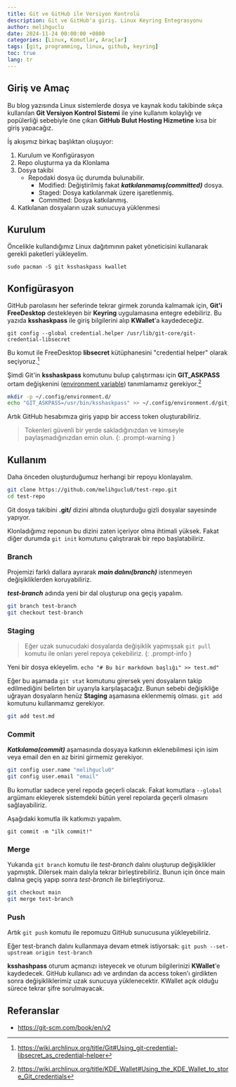 ```yaml
---
title: Git ve GitHub ile Versiyon Kontrolü
description: Git ve GitHub'a giriş. Linux Keyring Entegrasyonu
author: melihguclu
date: 2024-11-24 00:00:00 +0800
categories: [Linux, Komutlar, Araçlar]
tags: [git, programming, linux, github, keyring]
toc: true
lang: tr
---
```


## Giriş ve Amaç

Bu blog yazısında Linux sistemlerde dosya ve kaynak kodu takibinde sıkça kullanılan **Git Versiyon Kontrol Sistemi** ile yine kullanım kolaylığı ve popülerliği sebebiyle öne çıkan **GitHub Bulut Hosting Hizmetine** kısa bir giriş yapacağız. 


İş akışımız birkaç başlıktan oluşuyor:

1. Kurulum ve Konfigürasyon
2. Repo oluşturma ya da Klonlama
3. Dosya takibi
    - Repodaki dosya üç durumda bulunabilir.
      - Modified: Değiştirilmiş fakat ***katkılanmamış(committed)*** dosya.
      - Staged: Dosya katkılanmak üzere işaretlenmiş. 
      - Committed: Dosya katkılanmış.
4. Katkılanan dosyaların uzak sunucuya yüklenmesi
  
## Kurulum

Öncelikle kullandığımız Linux dağıtımının paket yöneticisini kullanarak gerekli paketleri yükleyelim.

`sudo pacman -S git ksshaskpass kwallet`

## Konfigürasyon

GitHub parolasını her seferinde tekrar girmek zorunda kalmamak için, **Git'i FreeDesktop** destekleyen bir **Keyring** uygulamasına entegre edebiliriz. Bu yazıda **ksshaskpass** ile giriş bilgilerini alıp **KWallet**'a kaydedeceğiz.

`git config --global credential.helper /usr/lib/git-core/git-credential-libsecret`

Bu komut ile FreeDesktop **libsecret** kütüphanesini "credential helper" olarak seçiyoruz.[^ref1]

Şimdi Git'in **ksshaskpass** komutunu bulup çalıştırması için **GIT_ASKPASS** ortam değişkenini ([environment variable](/posts/environment_variables)) tanımlamamız gerekiyor.[^ref2]

```bash
mkdir -p ~/.config/environment.d/
echo "GIT_ASKPASS=/usr/bin/ksshaskpass" >> ~/.config/environment.d/git_askpass.conf
```

Artık GitHub hesabımıza giriş yapıp bir access token oluşturabiliriz.
> Tokenleri güvenli bir yerde sakladığınızdan ve kimseyle paylaşmadığınızdan emin olun.
{: .prompt-warning }


## Kullanım

Daha önceden oluşturduğumuz herhangi bir repoyu klonlayalım.

``` bash
git clone https://github.com/melihguclu0/test-repo.git
cd test-repo
```

Git dosya takibini **.git/** dizini altında oluşturduğu gizli dosyalar sayesinde yapıyor.

Klonladığımız reponun bu dizini zaten içeriyor olma ihtimali yüksek. Fakat diğer durumda
`git init` komutunu çalıştırarak bir repo başlatabiliriz.


### Branch
Projemizi farklı dallara ayırarak ***main dalını(branch)*** istenmeyen değişikliklerden koruyabiliriz.

***test-branch*** adında yeni bir dal oluşturup ona geçiş yapalım.
```bash
git branch test-branch
git checkout test-branch
```

### Staging

>Eğer uzak sunucudaki dosyalarda değişiklik yapmışsak `git pull` komutu ile onları yerel repoya çekebiliriz.
{: .prompt-info }

Yeni bir dosya ekleyelim.
`echo "# Bu bir markdown başlığı" >> test.md"`

Eğer bu aşamada `git stat` komutunu girersek yeni dosyaların takip edilmediğini belirten bir uyarıyla karşılaşacağız. Bunun sebebi değişikliğe uğrayan dosyaların henüz **Staging** aşamasına eklenmemiş olması. `git add` komutunu kullanmamız gerekiyor.

```bash
git add test.md
```

### Commit
***Katkılama(commit)*** aşamasında dosyaya katkının eklenebilmesi için isim veya email den en az birini girmemiz gerekiyor. 

```bash
git config user.name "melihguclu0"
git config user.email "email"
```
Bu komutlar sadece yerel repoda geçerli olacak. Fakat komutlara `--global` argümanı ekleyerek sistemdeki bütün yerel repolarda geçerli olmasını sağlayabiliriz.

Aşağıdaki komutla ilk katkımızı yapalım.

`git commit -m "ilk commit!"`

### Merge

Yukarıda `git branch` komutu ile *test-branch* dalını oluşturup değişiklikler yapmıştık. Dilersek main dalıyla tekrar birleştirebiliriz. Bunun için önce main dalına geçiş yapıp sonra *test-branch* ile birleştiriyoruz.

```bash
git checkout main
git merge test-branch

```
### Push
Artık `git push` komutu ile repomuzu GitHub sunucusuna yükleyebiliriz. 

Eğer test-branch dalını kullanmaya devam etmek istiyorsak:
`git push --set-upstream origin test-branch`

**ksshashpass** oturum açmanızı isteyecek ve oturum bilgilerinizi **KWallet**'e kaydedecek. GitHub kullanıcı adı ve ardından da access token'ı girdikten sonra değişikliklerimiz uzak sunucuya yüklenecektir. KWallet açık olduğu sürece tekrar şifre sorulmayacak.

## Referanslar

[^ref1]: <https://wiki.archlinux.org/title/Git#Using_git-credential-libsecret_as_credential-helper>

[^ref2]: <https://wiki.archlinux.org/title/KDE_Wallet#Using_the_KDE_Wallet_to_store_Git_credentials>

- <https://git-scm.com/book/en/v2>


